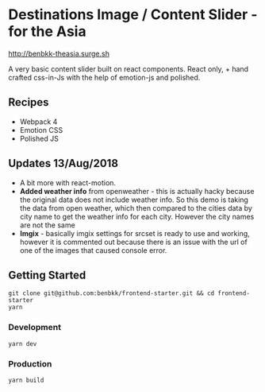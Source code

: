 # Destinations Image / Content Slider - for the Asia
http://benbkk-theasia.surge.sh

A very basic content slider built on react components. React only, + hand crafted css-in-Js with the help of emotion-js and polished.

## Recipes
- Webpack 4
- Emotion CSS
- Polished JS

## Updates 13/Aug/2018
- A bit more with react-motion. 
- **Added weather info** from openweather - this is actually hacky because the original data does not include weather info. So this demo is taking the data from open weather, which then compared to the cities data by city name to get the weather info for each city. However the city names are not the same
- **Imgix** - basically imgix settings for srcset is ready to use and working, however it is commented out because there is an issue with the url of one of the images that caused console error.

## Getting Started

```
git clone git@github.com:benbkk/frontend-starter.git && cd frontend-starter
yarn
```

### Development
```
yarn dev
```

### Production
```
yarn build
```
